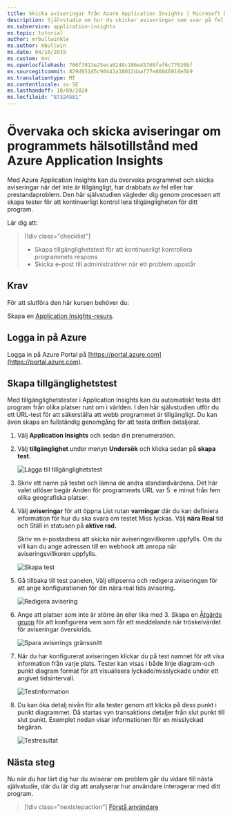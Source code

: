 ```yaml
---
title: Skicka aviseringar från Azure Application Insights | Microsoft Docs
description: Självstudie om hur du skickar aviseringar som svar på fel i ditt program med hjälp av Azure Application Insights.
ms.subservice: application-insights
ms.topic: tutorial
author: mrbullwinkle
ms.author: mbullwin
ms.date: 04/10/2019
ms.custom: mvc
ms.openlocfilehash: 706f3913e25eca6240c186e45709faf6c77620bf
ms.sourcegitcommit: 829d951d5c90442a38012daaf77e86046018e5b9
ms.translationtype: MT
ms.contentlocale: sv-SE
ms.lasthandoff: 10/09/2020
ms.locfileid: "87324581"
---
```

# <a name="monitor-and-alert-on-application-health-with-azure-application-insights"></a>Övervaka och skicka aviseringar om programmets hälsotillstånd med Azure Application Insights

Med Azure Application Insights kan du övervaka programmet och skicka aviseringar när det inte är tillgängligt, har drabbats av fel eller har prestandaproblem.  Den här självstudien vägleder dig genom processen att skapa tester för att kontinuerligt kontrol lera tillgängligheten för ditt program.

Lär dig att:

> [!div class="checklist"]
> * Skapa tillgänglighetstest för att kontinuerligt kontrollera programmets respons
> * Skicka e-post till administratörer när ett problem uppstår

## <a name="prerequisites"></a>Krav

För att slutföra den här kursen behöver du:

Skapa en [Application Insights-resurs](./dotnetcore-quick-start.md#enable-application-insights).

## <a name="sign-in-to-azure"></a>Logga in på Azure

Logga in på Azure Portal på [https://portal.azure.com](https://portal.azure.com).

## <a name="create-availability-test"></a>Skapa tillgänglighetstest

Med tillgänglighetstester i Application Insights kan du automatiskt testa ditt program från olika platser runt om i världen.   I den här självstudien utför du ett URL-test för att säkerställa att webb programmet är tillgängligt.  Du kan även skapa en fullständig genomgång för att testa driften detaljerat. 

1. Välj **Application Insights** och sedan din prenumeration.  

2. Välj **tillgänglighet** under menyn **Undersök** och klicka sedan på **skapa test**.

    ![Lägga till tillgänglighetstest](media/tutorial-alert/add-test-001.png)

3. Skriv ett namn på testet och lämna de andra standardvärdena.  Det här valet utlöser begär Anden för programmets URL var 5: e minut från fem olika geografiska platser.

4. Välj **aviseringar** för att öppna List rutan **varningar** där du kan definiera information för hur du ska svara om testet Miss lyckas. Välj **nära Real** tid och Ställ in statusen på **aktive rad.**

    Skriv en e-postadress att skicka när aviseringsvillkoren uppfylls.  Om du vill kan du ange adressen till en webhook att anropa när aviseringsvillkoren uppfylls.

    ![Skapa test](media/tutorial-alert/create-test-001.png)

5. Gå tillbaka till test panelen, Välj ellipserna och redigera aviseringen för att ange konfigurationen för din nära real tids avisering.

    ![Redigera avisering](media/tutorial-alert/edit-alert-001.png)

6. Ange att platser som inte är större än eller lika med 3. Skapa en [Åtgärds grupp](../platform/action-groups.md) för att konfigurera vem som får ett meddelande när tröskelvärdet för aviseringar överskrids.

    ![Spara aviserings gränssnitt](media/tutorial-alert/save-alert-001.png)

7. När du har konfigurerat aviseringen klickar du på test namnet för att visa information från varje plats. Tester kan visas i både linje diagram-och punkt diagram format för att visualisera lyckade/misslyckade under ett angivet tidsintervall.

    ![Testinformation](media/tutorial-alert/test-details-001.png)

8. Du kan öka detalj nivån för alla tester genom att klicka på dess punkt i punkt diagrammet. Då startas vyn transaktions detaljer från slut punkt till slut punkt. Exemplet nedan visar informationen för en misslyckad begäran.

    ![Testresultat](media/tutorial-alert/test-result-001.png)
  
## <a name="next-steps"></a>Nästa steg

Nu när du har lärt dig hur du aviserar om problem går du vidare till nästa självstudie, där du lär dig att analyserar hur användare interagerar med ditt program.

> [!div class="nextstepaction"]
> [Förstå användare](./tutorial-users.md)

